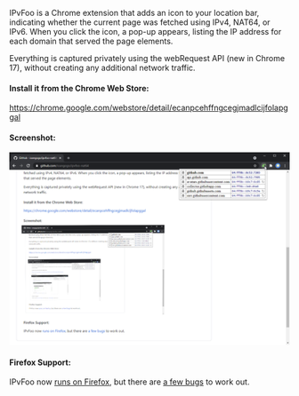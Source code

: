 IPvFoo is a Chrome extension that adds an icon to your location bar, indicating whether the current page was fetched using IPv4, NAT64, or IPv6. When you click the icon, a pop-up appears, listing the IP address for each domain that served the page elements.

Everything is captured privately using the webRequest API (new in Chrome 17), without creating any additional network traffic.

#### Install it from the Chrome Web Store:
https://chrome.google.com/webstore/detail/ecanpcehffngcegjmadlcijfolapggal

#### Screenshot:
![Screenshot](/misc/screenshot_webstore_1280x800.png?raw=true)

#### Firefox Support:
IPvFoo now [runs on Firefox](https://addons.mozilla.org/en-US/firefox/addon/ipvfoo-pmarks/), but there are [a few bugs](https://github.com/pmarks-net/ipvfoo/issues/32) to work out.
